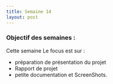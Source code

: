 ```yaml
---
title: Semaine 14
layout: post
---
```


### Objectif des semaines : 
Cette semaine Le focus est sur :
- préparation de présentation du projet 
- Rapport de projet 
- petite documentation et ScreenShots.






